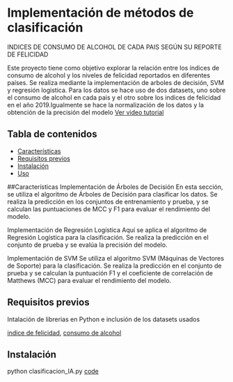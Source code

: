 # Implementación de métodos de clasificación

INDICES DE CONSUMO DE ALCOHOL DE CADA PAIS SEGÚN SU REPORTE DE FELICIDAD

Este proyecto tiene como objetivo explorar la relación entre los índices de consumo de alcohol y los niveles de felicidad reportados en diferentes países.
Se realiza mediante la implementación de arboles de decisión, SVM y regresión logistica. Para los datos se hace uso de dos datasets, uno sobre el consumo de alcohol en cada pais y el otro sobre los indices de felicidad en el año 2019.Igualmente se hace la normalización de los datos y la obtención de la precisión del modelo
[Ver video tutorial](https://www.youtube.com/watch?v=abc123)


## Tabla de contenidos

- [Características](#características)
- [Requisitos previos](#requisitos-previos)
- [Instalación](#instalación)
- [Uso](#uso)


##Características
Implementación de Árboles de Decisión
En esta sección, se utiliza el algoritmo de Árboles de Decisión para clasificar los datos. Se realiza la predicción en los conjuntos de entrenamiento y prueba, y se calculan las puntuaciones de MCC y F1 para evaluar el rendimiento del modelo.

Implementación de Regresión Logística
Aquí se aplica el algoritmo de Regresión Logística para la clasificación. Se realiza la predicción en el conjunto de prueba y se evalúa la precisión del modelo.

Implementación de SVM
Se utiliza el algoritmo SVM (Máquinas de Vectores de Soporte) para la clasificación. Se realiza la predicción en el conjunto de prueba y se calculan la puntuación F1 y el coeficiente de correlación de Matthews (MCC) para evaluar el rendimiento del modelo.

## Requisitos previos

Intalación de librerias en Python e inclusión de los datasets usados

[indice de felicidad](2019.csv),
[consumo de alcohol](drinks.csv)
## Instalación

python clasificacion_IA.py
[code](classification_ia.py)




